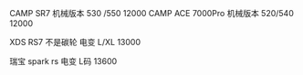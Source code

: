 CAMP SR7 机械版本   530 /550    12000
CAMP ACE 7000Pro  机械版本 520/540  12000

XDS RS7 不是碳轮  电变  L/XL  13000

瑞宝 spark rs 电变 L码 13600
